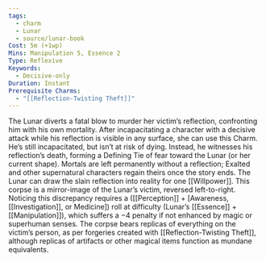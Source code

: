 ```yaml
---
tags:
  - charm
  - Lunar
  - source/lunar-book
Cost: 5m (+1wp)
Mins: Manipulation 5, Essence 2
Type: Reflexive
Keywords:
  - Decisive-only
Duration: Instant
Prerequisite Charms:
  - "[[Reflection-Twisting Theft]]"
---
```

The Lunar diverts a fatal blow to murder her victim’s reflection, confronting him with his own mortality. After incapacitating a character with a decisive attack while his reflection is visible in any surface, she can use this Charm. He’s still incapacitated, but isn’t at risk of dying. Instead, he witnesses his reflection’s death, forming a Defining Tie of fear toward the Lunar (or her current shape). Mortals are left permanently without a reflection; Exalted and other supernatural characters regain theirs once the story ends. The Lunar can draw the slain reflection into reality for one [[Willpower]]. This corpse is a mirror-image of the Lunar’s victim, reversed left-to-right. Noticing this discrepancy requires a ([[Perception]] + [Awareness, [[Investigation]], or Medicine]) roll at difficulty (Lunar’s [[Essence]] + [[Manipulation]]), which suffers a −4 penalty if not enhanced by magic or superhuman senses. The corpse bears replicas of everything on the victim’s person, as per forgeries created with [[Reflection-Twisting Theft]], although replicas of artifacts or other magical items function as mundane equivalents.